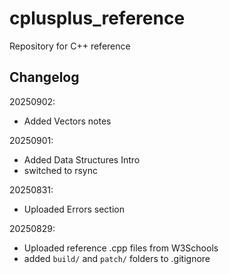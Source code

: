 # cplusplus_reference
Repository for C++ reference

## Changelog
20250902:
- Added Vectors notes

20250901:
- Added Data Structures Intro
- switched to rsync

20250831:
- Uploaded Errors section

20250829:
- Uploaded reference .cpp files from W3Schools
- added `build/` and `patch/` folders to .gitignore
